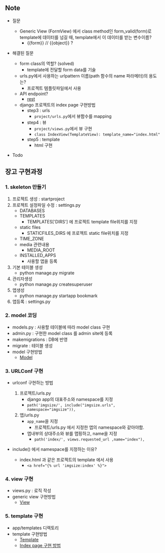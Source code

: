 
## Note

* 질문
	* Generic View (FormView) 에서 class method인 form_valid(form)로 template에 데이터를 넘길 때, template에서 이 데이터를 받는 변수이름?
		* {{form}} // {{object}} ?

* 해결된 질문
	* form class의 역할? (solved)
		* template에 전달할 form data를 기술	
	* urls.py에서 사용하는 urlpattern 이름(path 함수의 name 파라메터)의 용도는?
		* 프로젝트 템플릿파일에서 사용
	* API endpoint?
		* [rest](docs/rest.MD)
    * django 프로젝트의 index page 구현방법
        * step3 : urls
            * ```project/urls.py```에서 뷰함수를 mapping
        * step4 : 뷰
            * ```project/views.py```에서 뷰 구현
            * ```class IndexView(TemplateView): template_name="index.html"```
        * step5 : template
            * html 구현

* Todo


## 장고 구현과정

### 1. skeleton 만들기

1) 프로젝트 생성 : startproject
2) 프로젝트 설정파일 수정 : settings.py
    * DATABASES
    * TEMPLATES
        * TEMPLATES['DIRS'] 에 프로젝트 template file위치를 지정
    * static files
        * STATICFILES_DIRS 에 프로젝트 static file위치를 지정
    * TIME_ZONE
    * media 관련내용
        * MEDIA_ROOT
    * INSTALLED_APPS
        * 사용할 앱을 등록
3) 기본 테이블 생성
    * python manage.py migrate
4) 관리자생성
    * python manage.py createsuperuser
5) 앱생성
    * python manage.py startapp bookmark
6) 앱등록 : settings.py


### 2. model 코딩

* models.py : 사용할 테이블에 따라 model class 구현
* admin.py : 구현한 model class 를 admin site에 등록
* makemigrations : DB에 반영
* migrate : 테이블 생성
* model 구현방법
	* [Model](docs/Model.MD)

### 3. URLConf 구현

* urlconf 구현하는 방법
	1) 프로젝트/urls.py
 		* django app의 대표주소와 namespace를 지정
		* ```path('imgsize/', include("imgsize.urls", namespace="imgsize")),```
	2) 앱/urls.py
		* ```app_name```을 지정
			* 프로젝트/urls.py 에서 지정한 앱의 namespace와 같아야함.
		* 앱내부의 상대주소와 뷰를 맵핑하고, name을 지정
			* ```path('index/', views.requested_url ,name="index"),```

* include() 에서 namespace를 지정하는 이유?
	* index.html 과 같은 프로젝트의 template 에서 사용
		* ```<a href="{% url 'imgsize:index' %}">```

### 4. view 구현

* views.py : 로직 작성
* generic view 구현방법
	* [View](docs/View.MD)


### 5. template 구현

* app/templates 디렉토리
* template 구현방법
	* [Template](docs/Template.MD)
	* [Index page 구현 방법](docs/IndexTemplate.MD)


